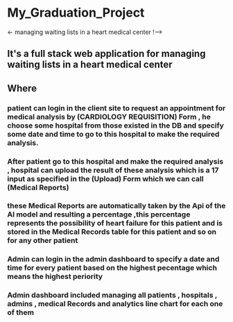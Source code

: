 # My_Graduation_Project
<- managing waiting lists in a heart medical center !-->

## It's a full stack web application for managing waiting lists in a heart medical center 
## Where
### patient can login in the client site to request an appointment for medical analysis by (CARDIOLOGY REQUISITION) Form , he choose some hospital from those existed in the DB and specify some date and time to go to this hospital to make the required analysis.
### After patient go to this hospital and make the required analysis , hospital can upload the result of these analysis which is a 17 input as specified in the (Upload) Form which we can call (Medical Reports)
### these Medical Reports are automatically taken by the Api of the AI model and resulting a percentage ,this percentage represents the possibility of heart failure for this patient and  is stored in the Medical Records table for this patient and so on for any other patient 
### Admin can login in the admin dashboard to specify a date and time for every patient based on the highest pecentage which means the highest periority 
### Admin dashboard included managing all patients , hospitals , admins , medical Records and analytics line chart for each one of them  
